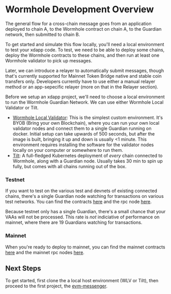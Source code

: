 # Wormhole Development Overview

The general flow for a cross-chain message goes from an application deployed to chain A, to the Wormhole contract on chain A, to the Guardian network, then submitted to chain B. 

To get started and simulate this flow locally, you'll need a local environment to test your xdapp code. To test, we need to be able to deploy some chains, deploy the Wormhole contracts to these chains, and then run at least one Wormhole validator to pick up messages.  

Later, we can introduce a relayer to automatically submit messages, though that's currently supported for Mainnet Token Bridge native and stable coin transfers only. Developers currently have to use either a manual relayer method or an app-sepecific relayer (more on that in the Relayer section).

Before we setup an xdapp project, we'll need to choose a local environment to run the Wormhole Guardian Network. We can use either Wormhole Local Validator or Tilt.

- [Wormhole Local Validator](./wormhole-local-validator.md): This is the simplest custom environment. It's BYOB (Bring your own Blockchain), where you can run your own local validator nodes and connect them to a single Guardian running on docker. Initial setup can take upwards of 500 seconds, but after the image is built, bringing it up and down is usually <1 minute. This environment requires installing the software for the validator nodes locally on your computer or somewhere to run them.
- [Tilt](./tilt/overview.md): A full-fledged Kubernetes deployment of *every* chain connected to Wormhole, along with a Guardian node. Usually takes 30 min to spin up fully, but comes with all chains running out of the box. 

### Testnet
If you want to test on the various test and devnets of existing connected chains, there's a single Guardian node watching for transactions on various test networks. You can find the contracts [here](../reference/contracts.md) and the rpc node [here](../reference/rpcnodes.md).

Because testnet only has a single Guardian, there's a small chance that your VAAs will not be processed. This rate is *not* indiciative of performance on mainnet, where there are 19 Guardians watching for transactions. 

### Mainnet
When you're ready to deploy to mainnet, you can find the mainnet contracts [here](../reference/contracts.md) and the mainnet rpc nodes [here](../reference/rpcnodes.md).

## Next Steps
To get started, first clone the a local host environment (WLV or Tilt), then proceed to the first project, the [evm-messenger](../projects/evm-messenger/overview.md).
